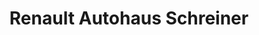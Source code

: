 ---
title: "Renault Autohaus Schreiner"
url: /alzenau/renault-autohaus-schreiner/
shop: Autowerkstatt
---
